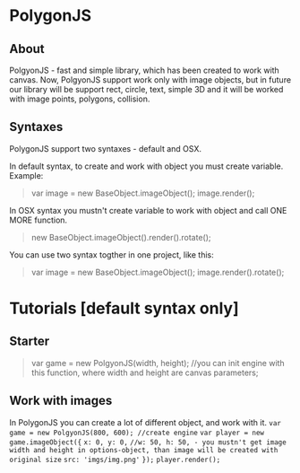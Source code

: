 # PolygonJS
## About
   PolgyonJS - fast and simple library, which has been created to work with canvas. Now, PolgyonJS support work only with image objects,      but in future our library will be support rect, circle, text, simple 3D and it will be worked with image points, polygons, collision.
   
## Syntaxes
   PolygonJS support two syntaxes - default and OSX.
   
   In default syntax, to create and work with object you must create variable. Example:
> var image = new BaseObject.imageObject();
>  image.render();

   In OSX syntax you mustn't create variable to work with object and call ONE MORE function.
> new BaseObject.imageObject().render().rotate(); 

   You can use two syntax togther in one project, like this:
> var image = new BaseObject.imageObject();
>  image.render().rotate(); 
     
# Tutorials [default syntax only]

## Starter
> var game = new PolgyonJS(width, height); //you can init engine with this function, where width and height are canvas parameters; 

## Work with images 
   In PolygonJS you can create a lot of different object, and work with it.
`var game = new PolgyonJS(800, 600); //create engine`
`var player = new game.imageObject({`
`x: 0, y: 0,`
`//w: 50, h: 50, - you mustn't get image width and height in options-object, than image will be created with original size`
`src: 'imgs/img.png'`
`});`
`player.render();`
   
